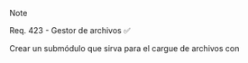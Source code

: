 >[!note]
>Req. 423 - Gestor de archivos ✅
>
>Crear un submódulo que sirva para el cargue de archivos con 

<!-- ✅ Este emoji está comentado y no se mostrará --> 